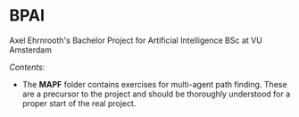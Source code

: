 # BPAI
Axel Ehrnrooth's Bachelor Project for Artificial Intelligence BSc at VU Amsterdam

*Contents:*

- The **MAPF** folder contains exercises for multi-agent path finding. These are a precursor to the project and should be thoroughly understood for a proper start of the real project.

